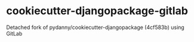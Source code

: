 # cookiecutter-djangopackage-gitlab
Detached fork of pydanny/cookiecutter-djangopackage (4cf583b) using GitLab
